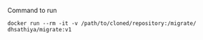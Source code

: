 Command to run
```
docker run --rm -it -v /path/to/cloned/repository:/migrate/  dhsathiya/migrate:v1
```
